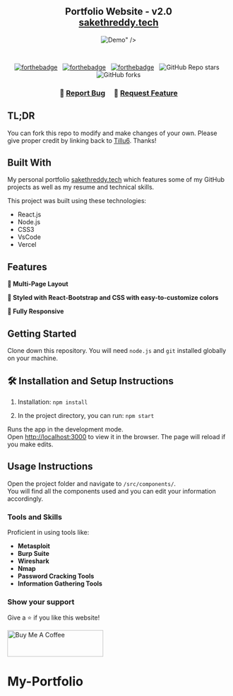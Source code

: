 <h2 align="center">
  Portfolio Website - v2.0<br/>
  <a href="https://sakethreddy.vercel.app/" target="_blank">sakethreddy.tech</a>
</h2>
<div align="center">
  <img alt="Demo" ![image](https://github.com/user-attachments/assets/1513a81f-cb50-4a78-9b43-945f2e8b0a1e)

" />
</div>

<br/>

<center>

[![forthebadge](https://forthebadge.com/images/badges/built-with-love.svg)](https://forthebadge.com) &nbsp;
[![forthebadge](https://forthebadge.com/images/badges/made-with-javascript.svg)](https://forthebadge.com) &nbsp;
[![forthebadge](https://forthebadge.com/images/badges/open-source.svg)](https://forthebadge.com) &nbsp;
![GitHub Repo stars](https://img.shields.io/github/stars/Tillu6/My-Portfolio?color=red&logo=github&style=for-the-badge) &nbsp;
![GitHub forks](https://img.shields.io/github/forks/Tillu6/My-Portfolio?color=red&logo=github&style=for-the-badge)

</center>

<h3 align="center">
    🔹
    <a href="https://github.com/Tillu6/My-Portfolio/issues">Report Bug</a> &nbsp; &nbsp;
    🔹
    <a href="https://github.com/Tillu6/My-Portfolio/issues">Request Feature</a>
</h3>

## TL;DR

You can fork this repo to modify and make changes of your own. Please give proper credit by linking back to [Tillu6](https://github.com/Tillu6/My-Portfolio). Thanks!

## Built With

My personal portfolio <a href="https://sakethreddy.vercel.app/" target="_blank">sakethreddy.tech</a> which features some of my GitHub projects as well as my resume and technical skills.<br/>

This project was built using these technologies:

- React.js
- Node.js
- CSS3
- VsCode
- Vercel

## Features

**📖 Multi-Page Layout**

**🎨 Styled with React-Bootstrap and CSS with easy-to-customize colors**

**📱 Fully Responsive**

## Getting Started

Clone down this repository. You will need `node.js` and `git` installed globally on your machine.

## 🛠 Installation and Setup Instructions

1. Installation: `npm install`

2. In the project directory, you can run: `npm start`

Runs the app in the development mode.\
Open [http://localhost:3000](http://localhost:3000) to view it in the browser.
The page will reload if you make edits.

## Usage Instructions

Open the project folder and navigate to `/src/components/`. <br/>
You will find all the components used and you can edit your information accordingly.

### Tools and Skills

Proficient in using tools like:

- **Metasploit**
- **Burp Suite**
- **Wireshark**
- **Nmap**
- **Password Cracking Tools**
- **Information Gathering Tools**

### Show your support

Give a ⭐ if you like this website!

<a href="https://www.buymeacoffee.com/sakethreddy" target="_blank"><img src="https://cdn.buymeacoffee.com/buttons/v2/default-violet.png" alt="Buy Me A Coffee" height= "60px" width= "217px" ></a>
# My-Portfolio
